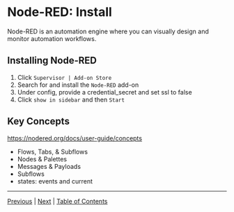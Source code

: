 # Node-RED: Install

Node-RED is an automation engine where you can visually design and monitor automation workflows.

## Installing Node-RED
1. Click `Supervisor | Add-on Store` 
2. Search for and install the `Node-RED` add-on
3. Under config, provide a credential_secret and set ssl to false
4. Click `show in sidebar` and then `Start`

## Key Concepts
https://nodered.org/docs/user-guide/concepts

- Flows, Tabs, & Subflows
- Nodes & Palettes
- Messages & Payloads
- Subflows
- states: events and current

***

[Previous](../esphome-led-sensors/sensor-automate.md) | [Next](simple.md) |
[Table of Contents](../README.md#table-of-contents)